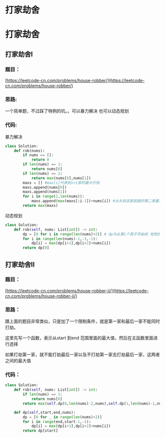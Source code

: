 # 打家劫舍


# 打家劫舍

## 打家劫舍I

### 题目：

[https://leetcode-cn.com/problems/house-robber/](https://leetcode-cn.com/problems/house-robber/)

### 思路:

一个简单题，不过踩了特例的坑。。可以暴力解决 也可以动态规划

### 代码:

暴力解决

```python
class Solution:
    def rob(nums):
        if nums == []:
            return 0
        if len(nums) == 1:
            return nums[0]
        if len(nums) == 2:
            return max(nums[0],nums[1])
        maxs = [] #max[i]代表到i+1家的最大价钱
        maxs.append(nums[0])
        maxs.append(nums[1])
        for i in range(2,len(nums)):
            maxs.append(max(maxs[:i-1])+nums[i]) #从头到这家前面的第二家最大的价钱加上这一家的价钱
        return max(maxs)
```

动态规划

```python
class Solution:
    def rob(self, nums: List[int]) -> int:
        dp = [0 for i in range(len(nums)+2)] # dp为从第i个房子开始抢 抢到的钱
        for i in range(len(nums)-1,-1,-1):
            dp[i] = max(dp[i+1],dp[i+2]+nums[i])
        return dp[0]  
```

## 打家劫舍II

### 题目：

[https://leetcode-cn.com/problems/house-robber-ii/](https://leetcode-cn.com/problems/house-robber-ii/)

### 思路：

跟上面的题目非常类似，只是加了一个限制条件，就是第一家和最后一家不能同时打劫。

这里先写一个函数，表示从start 到end 范围里面的最大值，然后在主函数里面进行选择

如果打劫第一家，就不能打劫最后一家以及不打劫第一家去打劫最后一家，这两者之间的最大值

### 代码：

```python
class Solution:
    def rob(self, nums: List[int]) -> int:
        if len(nums) == 1:
            return nums[0]
        return max(self.dp(0,len(nums)-2,nums),self.dp(1,len(nums)-1,nums))

    def dp(self,start,end,nums):
        dp = [0 for _ in range(len(nums)+2)]
        for i in range(end,start-1,-1):
            dp[i] = max(dp[i+1],dp[i+2]+nums[i])
        return dp[start]

```




